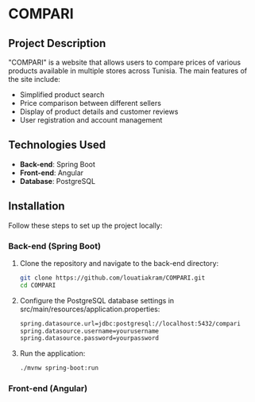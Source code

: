 # COMPARI

## Project Description

"COMPARI" is a website that allows users to compare prices of various products available in multiple stores across
Tunisia. The main features of the site include:

- Simplified product search
- Price comparison between different sellers
- Display of product details and customer reviews
- User registration and account management

## Technologies Used

- **Back-end**: Spring Boot
- **Front-end**: Angular
- **Database**: PostgreSQL

## Installation

Follow these steps to set up the project locally:

### Back-end (Spring Boot)

1. Clone the repository and navigate to the back-end directory:
   ```bash
   git clone https://github.com/louatiakram/COMPARI.git
   cd COMPARI

2. Configure the PostgreSQL database settings in src/main/resources/application.properties:
   ```bash
   spring.datasource.url=jdbc:postgresql://localhost:5432/compari
   spring.datasource.username=yourusername
   spring.datasource.password=yourpassword

3. Run the application:
   ```bash
   ./mvnw spring-boot:run

### Front-end (Angular)
